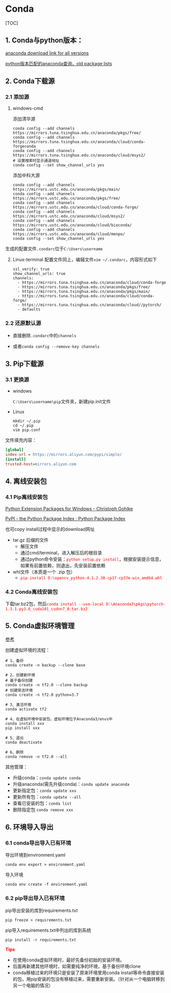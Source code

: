 # Conda

[TOC]

## 1. Conda与python版本：

[anaconda download link for all versions](https://repo.continuum.io/archive/)

[python版本匹配的anaconda查询，old package lists](https://docs.anaconda.com/anaconda/packages/oldpkglists/)



## 2. Conda下载源

### 2.1 添加源

1. windows-cmd

   添加清华源

   ```shell
   conda config --add channels https://mirrors.tuna.tsinghua.edu.cn/anaconda/pkgs/free/
   conda config --add channels https://mirrors.tuna.tsinghua.edu.cn/anaconda/cloud/conda-forgeconda 
   conda config --add channels https://mirrors.tuna.tsinghua.edu.cn/anaconda/cloud/msys2/
   # 设置搜索时显示通道地址
   conda config --set show_channel_urls yes
   ```
   
   添加中科大源
   ```shell
   conda config --add channels https://mirrors.ustc.edu.cn/anaconda/pkgs/main/
   conda config --add channels https://mirrors.ustc.edu.cn/anaconda/pkgs/free/
   conda config --add channels https://mirrors.ustc.edu.cn/anaconda/cloud/conda-forge/
   conda config --add channels https://mirrors.ustc.edu.cn/anaconda/cloud/msys2/
   conda config --add channels https://mirrors.ustc.edu.cn/anaconda/cloud/bioconda/
   conda config --add channels https://mirrors.ustc.edu.cn/anaconda/cloud/menpo/
   conda config --set show_channel_urls yes
   ```

​       生成的配置文件`.condarc`位于`C:\Users\username`

2. Linux-terminal
   配置文件同上，编辑文件`vim ~/.condarc`，内容形式如下

   ```
   ssl_verify: true
   show_channel_urls: true
   channels:
     - https://mirrors.tuna.tsinghua.edu.cn/anaconda/cloud/conda-forge
     - https://mirrors.tuna.tsinghua.edu.cn/anaconda/pkgs/free/
     - https://mirrors.tuna.tsinghua.edu.cn/anaconda/pkgs/main/
     - https://mirrors.tuna.tsinghua.edu.cn/anaconda/cloud/conda-forge/
     - https://mirrors.tuna.tsinghua.edu.cn/anaconda/cloud//pytorch/
     - defaults
   ```

   


### 2.2 还原默认源

- 直接删除`.condarc`中的`channels`

- 或者`conda config --remove-key channels`

  

## 3. Pip下载源

### 3.1 更换源

- windows

  `C:\Users\username\pip`文件夹，新建pip.init文件

- Linux

  ```
  mkdir ~/.pip
  cd ~/.pip
  vim pip.conf
  ```

文件填充内容：

```ini
[global]
index-url = https://mirrors.aliyun.com/pypi/simple/
[install]
trusted-host=mirrors.aliyun.com
```



## 4. 离线安装包

### 4.1 Pip离线安装包

[Python Extension Packages for Windows - Christoph Gohlke](http://www.lfd.uci.edu/~gohlke/pythonlibs/#pil)

[PyPI - the Python Package Index : Python Package Index](https://pypi.python.org/pypi)

也可copy install过程中显示的download网址

- tar.gz 后缀的文件
  - 解压文件
  - 通过cmd/terminal，进入解压后的根目录
  - 通过python命令安装：<font color='red'>`python setup.py install`</font>，根据安装提示信息，如果有前置依赖，则退出，先安装前置依赖
- whl文件（本质是一个 .zip 包）
  - <font color='red'>`pip install D:\opencv_python-4.1.2.30-cp37-cp37m-win_amd64.whl `</font>

### 4.2 Conda离线安装包

下载tar.bz2包，然后<font color='red'>`conda install --use-local D:\Anaconda3\pkgs\pytorch-1.3.1-py3.6_cuda101_cudnn7_0.tar.bz2`</font>



## 5. Conda虚拟环境管理

[参考](https://www.cnblogs.com/moodlxs/p/11509692.html)

创建虚拟环境的流程：

```shell
# 1、备份
conda create -n backup --clone base

# 2、创建新环境
# 基于备份创建
conda create -n tf2.0 --clone backup
# 创建简洁环境
conda create -n tf2.0 python=3.7

# 3、激活环境
conda activate tf2

# 4、在虚拟环境中安装包，虚拟环境位于Anaconda3/envs中
conda install xxx
pip install xxx

# 5、退出
conda deactivate

# 6、删除
conda remove -n tf2.0 --all
```

其他管理：

- 升级conda：`conda update conda`
- 升级anaconda(需先升级conda)：`conda update anaconda`
- 更新指定包：`conda update xxx`
- 更新所有包：`conda update --all`
- 查看已安装的包：`conda list`
- 删除指定包 `conda remove xxx`



## 6. 环境导入导出

### 6.1 conda导出导入已有环境

导出环境到environment.yaml

```
conda env export > environment.yaml
```

导入环境

```
conda env create -f environment.yaml 
```



### 6.2 pip导出导入已有环境

pip导出安装的库到requirements.txt

```
pip freeze > requirements.txt
```

pip导入requirements.txt中列出的库到系统

```
pip install -r requirements.txt
```



**<font color='red'>Tips</font>**

- 在使用conda虚拟环境时，最好先备份初始的安装环境。
- 后面再新建其他环境时，如需要纯净的环境，基于备份环境clone
- conda移植过来的环境只是安装了原来环境里用conda install等命令直接安装的包，用pip安装的包没有移植过来，需要重新安装。（针对从一个电脑转移到另一个电脑的情况）